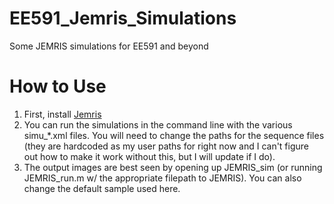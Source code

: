 # EE591_Jemris_Simulations
Some JEMRIS simulations for EE591 and beyond

# How to Use
1. First, install [Jemris](https://www.jemris.org/ug_downl.html)
2. You can run the simulations in the command line with the various simu_*.xml files. You will need to change the paths for the sequence files (they are hardcoded as my user paths for right now and I can't figure out how to make it work without this, but I will update if I do).
3. The output images are best seen by opening up JEMRIS_sim (or running JEMRIS_run.m w/ the appropriate filepath to JEMRIS). You can also change the default sample used here.
